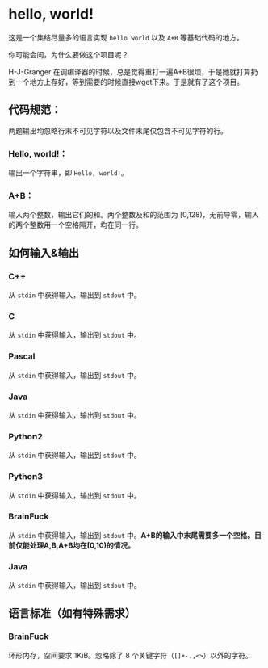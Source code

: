 # hello, world!
这是一个集结尽量多的语言实现 `hello world` 以及 `A+B` 等基础代码的地方。

你可能会问，为什么要做这个项目呢？

H-J-Granger 在调编译器的时候，总是觉得重打一遍A+B很烦，于是她就打算扔到一个地方上存好，等到需要的时候直接wget下来。于是就有了这个项目。

## 代码规范：
两题输出均忽略行末不可见字符以及文件末尾仅包含不可见字符的行。
### Hello, world!：
输出一个字符串，即 `Hello, world!`。
### A+B：
输入两个整数，输出它们的和。两个整数及和的范围为 [0,128)，无前导零，输入的两个整数用一个空格隔开，均在同一行。

## 如何输入&输出
### C++
从 `stdin` 中获得输入，输出到 `stdout` 中。
### C
从 `stdin` 中获得输入，输出到 `stdout` 中。
### Pascal
从 `stdin` 中获得输入，输出到 `stdout` 中。
### Java
从 `stdin` 中获得输入，输出到 `stdout` 中。
### Python2
从 `stdin` 中获得输入，输出到 `stdout` 中。
### Python3
从 `stdin` 中获得输入，输出到 `stdout` 中。
### BrainFuck
从 `stdin` 中获得输入，输出到 `stdout` 中。**A+B的输入中末尾需要多一个空格。目前仅能处理A,B,A+B均在[0,10)的情况。**
### Java
从 `stdin` 中获得输入，输出到 `stdout` 中。

## 语言标准（如有特殊需求）
### BrainFuck
环形内存，空间要求 1KiB。忽略除了 8 个关键字符（`[]+-.,<>`）以外的字符。
